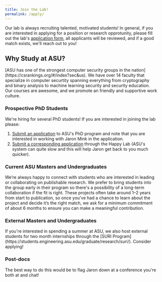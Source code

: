 ```yaml
---
title: Join the Lab!
permalink: /apply/
---
```

Our lab is always recruiting talented, motivated students!
In general, if you are interested in applying for a position or research opprotunity, please fill out the lab's [application form](https://asuengineering.co1.qualtrics.com/jfe/form/SV_5avW0LfJ4RhJxyK), all applicants will be reviewed, and if a good match exists, we'll reach out to you!




<!--Please do not send a generic copy-paste email, Jaron unfortunately cannot respond to every email and these are unlikely to receive a response.
For emails relating to position inquires, we instead highly encourage you to simply apply through the lab's [application form](https://degrees.apps.asu.edu/masters-phd/major/ASU00/ESCOMSCPHD/computer-science-phd?init=false&nopassive=true)-- all applicants will be reviewed, but unfortunately, the same cannot be said about emails!
-->

<!--please be specific about why you are interested in the lab and what project you would like to work on (this is not binding, it's just useful to get a sense of interest!).-->


<h2>Why Study at ASU?</h2>
[ASU has one of the strongest computer security groups in the nation](https://csrankings.org/#/index?sec&us).
We have over 14 faculty that specialize in computer securtity spanning everything from cryptography and binary analysis to machine learning security and security education.
Our courses are awesome, and we promote an friendly and supportive work culture.

<!-- <h2>What's the Happy Lab's Work Culture?</h2> -->




<h3>Prospective PhD Students</h3>

We're hiring for several PhD students!
If you are interested in joining the lab please:
1. [Submit an application](https://degrees.apps.asu.edu/masters-phd/major/ASU00/ESCOMSCPHD/computer-science-phd?init=false&nopassive=true) to ASU's PhD program and note that you are interested in working with Jaron Mink in the application.
2. [Submit a corresponding application](https://asuengineering.co1.qualtrics.com/jfe/form/SV_5avW0LfJ4RhJxyK) through the Happy Lab (ASU's system can quite slow and this will help Jaron get back to you much quicker).


<h3>Current ASU Masters and Undergraduates</h3>
We’re always happy to connect with students who are interested in leading or collaborating on publishable research. We prefer to bring students into the group early in their program so there's a possibility of a long-term collaboration if the fit is right. These projects often take around 1–2 years from start to publication, so once you’ve had a chance to learn about the project and decide it’s the right match, we ask for a minimum commitment of about 6 months to ensure you can make a meaningful contribution.


<!--
If you're a current ASU student and are interested in research during your degree, ASU has an amazing set of programs that will let you work with our lab!
Masters student's can apply through [MORE](https://students.engineering.asu.edu/graduate/research/more/) and Undergraduate students can apply through [GCSP](https://gcsp.engineering.asu.edu/research-stipend/) (if you are a GCSP student) or [FURI](https://students.engineering.asu.edu/furi/).
-->

<h3>External Masters and Undergraduates</h3>
If you're interested in spending a summer at ASU, we also host external students for two month internships through the [SURI Program](https://students.engineering.asu.edu/graduate/research/suri/). Consider applying!

<h3>Post-docs</h3>

The best way to do this would be to flag Jaron down at a conference you're both at and chat! 

<!---
<h3>External Interships</h3>
Maybe you're interested in a PhD but would like to build up your resume or preview it before starting? Consider doing an apprenticeship!

As part of the Cybersecurity and Trusted Foundations Center at ASU, we sponsor six-month apprenticeships each summer and winter. During this time, you will work with faculty and graduate students on a self-contained project that results in an academic publication! The goal of this program is to get you an awesome resume-building experience to talk about, and an amazing recommendation letter. The time commitment is generally 32 hours per week for six months, and it is intended for people who are either not students or who can take full-time from their studies to pursue research.

[Learn more about the program and the deadlines here](https://ctf.asu.edu/education/apprenticeship-program/)! *Note: applications close about ~6 months before the apprenticeship starts. Be sure to apply early!*

Additional we also offer the [Summer Research Initative](https://students.engineering.asu.edu/graduate/research/suri/) (SURI) for undergraduate and graduates from across the globe to work with our lab for eight-weeks during summer.
-->


